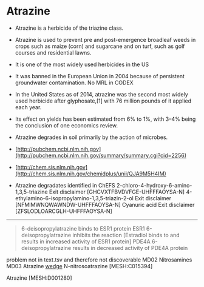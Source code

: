 
# Atrazine

- Atrazine is a herbicide of the triazine class. 
- Atrazine is used to prevent pre and post-emergence broadleaf weeds in crops such as maize (corn) and sugarcane and on turf, such as golf courses and residential lawns.
- It is one of the most widely used herbicides in the US
- It was banned in the European Union in 2004 because of persistent groundwater contamination.
  No MRL in CODEX
- In the United States as of 2014, atrazine was the second most widely used herbicide after glyphosate,[1] with 76 million pounds of it applied each year.
- Its effect on yields has been estimated from 6% to 1%, with 3–4% being the conclusion of one economics review.
- Atrazine degrades in soil primarily by the action of microbes.

- [http://pubchem.ncbi.nlm.nih.gov](http://pubchem.ncbi.nlm.nih.gov/summary/summary.cgi?cid=2256)
- [http://chem.sis.nlm.nih.gov](http://chem.sis.nlm.nih.gov/chemidplus/unii/QJA9M5H4IM)

- Atrazine degradates identified in ChEFS
  2-chloro-4-hydroxy-6-amino-1,3,5-triazine Exit disclaimer [GHCVXTFBVDVFGE-UHFFFAOYSA-N]
  4-ethylamino-6-isopropylamino-1,3,5-triazin-2-ol Exit disclaimer [NFMIMWNQWAWNDW-UHFFFAOYSA-N]
  Cyanuric acid Exit disclaimer [ZFSLODLOARCGLH-UHFFFAOYSA-N]

---

>6-deisopropylatrazine binds to ESR1 protein
>ESR1 	6-deisopropylatrazine inhibits the reaction [Estradiol binds to and results in increased activity of ESR1 protein]
>PDE4A 	6-deisopropylatrazine results in decreased activity of PDE4A protein

problem	not in text.tsv and therefore not discoverable
  MD02	Nitrosamines
  MD03	Atrazine
  [wedge](https://wedge.ontomatica.io/ChEMATIC_-_19-09-06/Wedge?q=facet_MD_02:68109733)
  N-nitrosoatrazine [MESH:C015394]

Atrazine [MESH:D001280]


